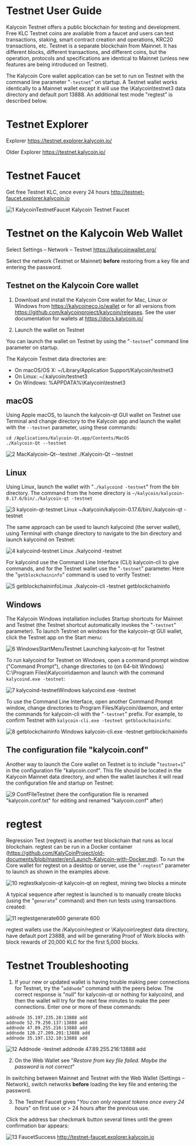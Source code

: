 # Testnet User Guide

Kalycoin Testnet offers a public blockchain for testing and development. Free KLC Testnet coins are available from a faucet and users can test transactions, staking, smart contract creation and operations, KRC20 transactions, etc. Testnet is a separate blockchain from Mainnet. It has different blocks, different transactions, and different coins, but the operation, protocols and specifications are identical to Mainnet (unless new features are being introduced on Testnet).

The Kalycoin Core wallet application can be set to run on Testnet with the command line parameter "`-testnet`" on startup. A Testnet wallet works identically to a Mainnet wallet except it will use the \Kalycoin\testnet3 data directory and default port 13888. An additional test mode "regtest" is described below.

# Testnet Explorer

Explorer https://testnet.explorer.kalycoin.io/

Older Explorer https://testnet.kalycoin.io/

# Testnet Faucet

Get free Testnet KLC, once every 24 hours http://testnet-faucet.explorer.kalycoin.io

![1 KalycoinTestnetFaucet](https://user-images.githubusercontent.com/29760787/60824430-92590b00-a177-11e9-87bb-b351e0ac60f2.jpg)
 Kalycoin Testnet Faucet

# Testnet on the Kalycoin Web Wallet

Select Settings – Network – Testnet https://kalycoinwallet.org/

Select the network (Testnet or Mainnet) **before** restoring from a key file and entering the password.

## Testnet on the Kalycoin Core wallet

1. Download and install the Kalycoin Core wallet for Mac, Linux or Windows from https://kalycoineco.io/wallet or for all versions from https://github.com/kalycoinproject/kalycoin/releases. See the user documentation for wallets at https://docs.kalycoin.io/

2. Launch the wallet on Testnet

You can launch the wallet on Testnet by using the "`-testnet`" command line parameter on startup.

The Kalycoin Testnet data directories are:

* On macOS/OS X: ~/Library/Application Support/Kalycoin/testnet3
* On Linux: ~/.kalycoin/testnet3
* On Windows: %APPDATA%\Kalycoin\testnet3

## macOS

Using Apple macOS, to launch the kalycoin-qt GUI wallet on Testnet use Terminal and change directory to the Kalycoin app and launch the wallet with the `--testnet` parameter, using these commands:

```
cd /Applications/Kalycoin-Qt.app/Contents/MacOS
./Kalycoin-Qt --testnet
```

![2 MacKalycoin-Qt--testnet](https://user-images.githubusercontent.com/29760787/60824431-92590b00-a177-11e9-93f1-2badaa168ef0.jpg)
./Kalycoin-Qt --testnet

## Linux

Using Linux, launch the wallet with "`./kalycoind -testnet`" from the bin directory. The command from the home directory is
`~/kalycoin/kalycoin-0.17.6/bin/./kalycoin-qt -testnet`

![3 kalycoin-qt-testnet Linux](https://user-images.githubusercontent.com/29760787/60824432-92590b00-a177-11e9-94f4-b6c83bfa68d0.jpg) 
~/kalycoin/kalycoin-0.17.6/bin/./kalycoin-qt -testnet

The same approach can be used to launch kalycoind (the server wallet), using Terminal with change directory to navigate to the bin directory and launch kalycoind on Testnet:

![4 kalycoind-testnet Linux](https://user-images.githubusercontent.com/29760787/60824433-92f1a180-a177-11e9-830c-0a8ac8e6d48f.jpg)
./kalycoind -testnet

For kalycoind use the Command Line Interface (CLI) kalycoin-cli to give commands, and for the Testnet wallet use the "`-testnet`" parameter. Here the "`getblockchaininfo`" command is used to verify Testnet:

![5 getblockchaininfoLinux](https://user-images.githubusercontent.com/29760787/60824434-92f1a180-a177-11e9-9a3e-b198f75e2d49.jpg)
./kalycoin-cli -testnet getblockchaininfo

## Windows

The Kalycoin Windows installation includes Startup shortcuts for Mainnet and Testnet (the Testnet shortcut automatically invokes the "`-testnet`" parameter). To launch Testnet on windows for the kalycoin-qt GUI wallet, click the Testnet app on the Start menu:

![6 WindowsStartMenuTestnet](https://user-images.githubusercontent.com/29760787/60824416-908f4780-a177-11e9-8433-05eb61fd3b5b.jpg)
Launching kalycoin-qt for Testnet

To run kalycoind for Testnet on Windows, open a command prompt window ("Command Prompt"), change directories to (on 64-bit Windows) C:\Program Files\Kalycoin\daemon and launch with the command `kalycoind.exe -testnet`:

![7 kalycoind-testnetWindows](https://user-images.githubusercontent.com/29760787/60824417-908f4780-a177-11e9-9552-95dcc5dbf2a9.jpg)
 kalycoind.exe -testnet

To use the Command Line Interface, open another Command Prompt window, change directories to Program Files/Kalycoin/daemon, and enter the commands for kalycoin-cli with the "`-testnet`" prefix. For example, to confirm Testnet with `kalycoin-cli.exe -testnet getblockchaininfo`:

![8 getblockchaininfo Windows](https://user-images.githubusercontent.com/29760787/60824418-9127de00-a177-11e9-9b04-6950bf428c23.jpg)
kalycoin-cli.exe -testnet getblockchaininfo

## The configuration file "kalycoin.conf"

Another way to launch the Core wallet on Testnet is to include "`testnet=1`" in the configuration file "kalycoin.conf". This file should be located in the Kalycoin Mainnet data directory, and when the wallet launches it will read the configuration file and startup on Testnet:

![9 ConfFIleTestnet](https://user-images.githubusercontent.com/29760787/60824421-9127de00-a177-11e9-972f-e066916747ae.jpg)
(here the configuration file is renamed "kalycoin.conf.txt" for editing and renamed "kalycoin.conf" after)

# regtest

Regression Test (regtest) is another test blockchain that runs as local blockchain. regtest can be run in a Docker container (https://github.com/KalyCoinProject/old-documents/blob/master/en/Launch-Kalycoin-with-Docker.md). To run the Core wallet for regtest on a desktop or server, use the "`-regtest`" parameter to launch as shown in the examples above.

![10 regtestkalycoin-qt](https://user-images.githubusercontent.com/29760787/60824422-91c07480-a177-11e9-97c6-7ae4f5c5b33d.jpg)
kalycoin-qt on regtest, mining two blocks a minute

A typical sequence after regtest is launched is to manually create blocks (using the "`generate`" command) and then run tests using transactions created:

![11 regtestgenerate600](https://user-images.githubusercontent.com/29760787/60824423-91c07480-a177-11e9-891c-b5cc8aefabff.jpg)
generate 600

regtest wallets use the /Kalycoin/regtest or \Kalycoin\regtest data directory, have default port 23888, and will be generating Proof of Work blocks with block rewards of 20,000 KLC for the first 5,000 blocks.

# Testnet Troubleshooting

1. If your new or updated wallet is having trouble making peer connections for Testnet, try the "`addnode`" command with the peers below. The correct response is "null" for kalycoin-qt or nothing for kalycoind, and then the wallet will try for the next few minutes to make the peer connections. Enter one or more of these commands:

```
addnode 35.197.235.28:13888 add
addnode 52.79.250.137:13888 add
addnode 47.89.255.216:13888 add
addnode 120.27.209.201:13888 add
addnode 35.197.132.10:13888 add
```
 
![12 Addnode](https://user-images.githubusercontent.com/29760787/60824425-91c07480-a177-11e9-918d-3c6ae2db609b.jpg)
-testnet addnode 47.89.255.216:13888 add

2. On the Web Wallet see "*Restore from key file failed. Maybe the password is not correct*"

In switching between Mainnet and Testnet with the Web Wallet (Settings – Network), switch networks **before** loading the key file and entering the password.

3. The Testnet Faucet gives "*You can only request tokens once every 24 hours*" on first use or > 24 hours after the previous use.

Click the address bar checkmark button several times until the green confirmation bar appears:

![13 FaucetSuccess](https://user-images.githubusercontent.com/29760787/60824426-91c07480-a177-11e9-8dfb-a6b534a60500.jpg) 
http://testnet-faucet.explorer.kalycoin.io


